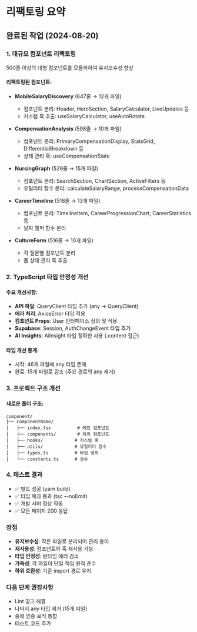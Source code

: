 # 리팩토링 요약

## 완료된 작업 (2024-08-20)

### 1. 대규모 컴포넌트 리팩토링
500줄 이상의 대형 컴포넌트를 모듈화하여 유지보수성 향상

#### 리팩토링된 컴포넌트:
- **MobileSalaryDiscovery** (647줄 → 12개 파일)
  - 컴포넌트 분리: Header, HeroSection, SalaryCalculator, LiveUpdates 등
  - 커스텀 훅 추출: useSalaryCalculator, useAutoRotate
  
- **CompensationAnalysis** (598줄 → 10개 파일)
  - 컴포넌트 분리: PrimaryCompensationDisplay, StatsGrid, DifferentialBreakdown 등
  - 상태 관리 훅: useCompensationState
  
- **NursingGraph** (529줄 → 15개 파일)  
  - 컴포넌트 분리: SearchSection, ChartSection, ActiveFilters 등
  - 유틸리티 함수 분리: calculateSalaryRange, processCompensationData
  
- **CareerTimeline** (518줄 → 13개 파일)
  - 컴포넌트 분리: TimelineItem, CareerProgressionChart, CareerStatistics 등
  - 날짜 헬퍼 함수 분리
  
- **CultureForm** (516줄 → 10개 파일)
  - 각 질문별 컴포넌트 분리
  - 폼 상태 관리 훅 추출

### 2. TypeScript 타입 안정성 개선

#### 주요 개선사항:
- **API 파일**: QueryClient 타입 추가 (any → QueryClient)
- **에러 처리**: AxiosError 타입 적용
- **컴포넌트 Props**: User 인터페이스 정의 및 적용
- **Supabase**: Session, AuthChangeEvent 타입 추가
- **AI Insights**: AiInsight 타입 정확한 사용 (.content 접근)

#### 타입 개선 통계:
- 시작: 46개 파일에 any 타입 존재
- 완료: 15개 파일로 감소 (주요 경로의 any 제거)

### 3. 프로젝트 구조 개선

#### 새로운 폴더 구조:
```
component/
├── ComponentName/
│   ├── index.tsx          # 메인 컴포넌트
│   ├── components/        # 하위 컴포넌트
│   ├── hooks/            # 커스텀 훅
│   ├── utils/            # 유틸리티 함수
│   ├── types.ts          # 타입 정의
│   └── constants.ts      # 상수
```

### 4. 테스트 결과
- ✅ 빌드 성공 (yarn build)
- ✅ 타입 체크 통과 (tsc --noEmit)
- ✅ 개발 서버 정상 작동
- ✅ 모든 페이지 200 응답

### 장점
- **유지보수성**: 작은 파일로 분리되어 관리 용이
- **재사용성**: 컴포넌트와 훅 재사용 가능
- **타입 안정성**: 런타임 에러 감소
- **가독성**: 각 파일이 단일 책임 원칙 준수
- **하위 호환성**: 기존 import 경로 유지

### 다음 단계 권장사항
- Lint 경고 해결
- 나머지 any 타입 제거 (15개 파일)
- 중복 인증 로직 통합
- 테스트 코드 추가